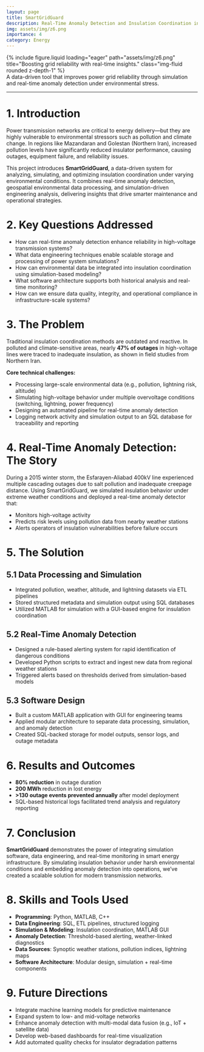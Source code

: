 ```yaml
---
layout: page
title: SmartGridGuard 
description: Real-Time Anomaly Detection and Insulation Coordination in Power Transmission Networks
img: assets/img/z6.png
importance: 4
category: Energy
---
```

<!-- ### **Case Study: boosting grid reliability with real-time insights.** -->

<div class="row justify-content-sm-center">
  <div class="col-sm-8 mt-3 mt-md-0">
    {% include figure.liquid loading="eager" path="assets/img/z6.png" title="Boosting grid reliability with real-time insights." class="img-fluid rounded z-depth-1" %}
  </div>
</div>
<div class="caption">
  A data-driven tool that improves power grid reliability through simulation and real-time anomaly detection under environmental stress.
</div>

---
# 1. Introduction

Power transmission networks are critical to energy delivery—but they are highly vulnerable to environmental stressors such as pollution and climate change. In regions like Mazandaran and Golestan (Northern Iran), increased pollution levels have significantly reduced insulator performance, causing outages, equipment failure, and reliability issues.

This project introduces **SmartGridGuard**, a data-driven system for analyzing, simulating, and optimizing insulation coordination under varying environmental conditions. It combines real-time anomaly detection, geospatial environmental data processing, and simulation-driven engineering analysis, delivering insights that drive smarter maintenance and operational strategies.

# 2. Key Questions Addressed

- How can real-time anomaly detection enhance reliability in high-voltage transmission systems?
- What data engineering techniques enable scalable storage and processing of power system simulations?
- How can environmental data be integrated into insulation coordination using simulation-based modeling?
- What software architecture supports both historical analysis and real-time monitoring?
- How can we ensure data quality, integrity, and operational compliance in infrastructure-scale systems?

# 3. The Problem

Traditional insulation coordination methods are outdated and reactive. In polluted and climate-sensitive areas, nearly **47% of outages** in high-voltage lines were traced to inadequate insulation, as shown in field studies from Northern Iran.

**Core technical challenges:**

- Processing large-scale environmental data (e.g., pollution, lightning risk, altitude)
- Simulating high-voltage behavior under multiple overvoltage conditions (switching, lightning, power frequency)
- Designing an automated pipeline for real-time anomaly detection
- Logging network activity and simulation output to an SQL database for traceability and reporting

# 4. Real-Time Anomaly Detection: The Story

During a 2015 winter storm, the Esfarayen-Aliabad 400kV line experienced multiple cascading outages due to salt pollution and inadequate creepage distance. Using SmartGridGuard, we simulated insulation behavior under extreme weather conditions and deployed a real-time anomaly detector that:

- Monitors high-voltage activity
- Predicts risk levels using pollution data from nearby weather stations
- Alerts operators of insulation vulnerabilities before failure occurs

# 5. The Solution

## 5.1 Data Processing and Simulation

- Integrated pollution, weather, altitude, and lightning datasets via ETL pipelines  
- Stored structured metadata and simulation output using SQL databases  
- Utilized MATLAB for simulation with a GUI-based engine for insulation coordination

## 5.2 Real-Time Anomaly Detection

- Designed a rule-based alerting system for rapid identification of dangerous conditions  
- Developed Python scripts to extract and ingest new data from regional weather stations  
- Triggered alerts based on thresholds derived from simulation-based models

## 5.3 Software Design

- Built a custom MATLAB application with GUI for engineering teams  
- Applied modular architecture to separate data processing, simulation, and anomaly detection  
- Created SQL-backed storage for model outputs, sensor logs, and outage metadata

# 6. Results and Outcomes

- **80% reduction** in outage duration  
- **200 MWh** reduction in lost energy  
- **>130 outage events prevented annually** after model deployment  
- SQL-based historical logs facilitated trend analysis and regulatory reporting

# 7. Conclusion

**SmartGridGuard** demonstrates the power of integrating simulation software, data engineering, and real-time monitoring in smart energy infrastructure. By simulating insulation behavior under harsh environmental conditions and embedding anomaly detection into operations, we’ve created a scalable solution for modern transmission networks.

# 8. Skills and Tools Used

- **Programming**: Python, MATLAB, C++  
- **Data Engineering**: SQL, ETL pipelines, structured logging  
- **Simulation & Modeling**: Insulation coordination, MATLAB GUI  
- **Anomaly Detection**: Threshold-based alerting, weather-linked diagnostics  
- **Data Sources**: Synoptic weather stations, pollution indices, lightning maps  
- **Software Architecture**: Modular design, simulation + real-time components

# 9. Future Directions

- Integrate machine learning models for predictive maintenance  
- Expand system to low- and mid-voltage networks  
- Enhance anomaly detection with multi-modal data fusion (e.g., IoT + satellite data)  
- Develop web-based dashboards for real-time visualization  
- Add automated quality checks for insulator degradation patterns
